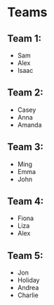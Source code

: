 # Teams

## Team 1:
* Sam
* Alex
* Isaac

## Team 2:
* Casey
* Anna
* Amanda

## Team 3:
* Ming
* Emma 
* John

## Team 4:
* Fiona
* Liza
* Alex

## Team 5:
* Jon
* Holiday
* Andrea
* Charlie